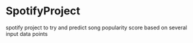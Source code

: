 # SpotifyProject
spotify project to try and predict song popularity score based on several input data points
